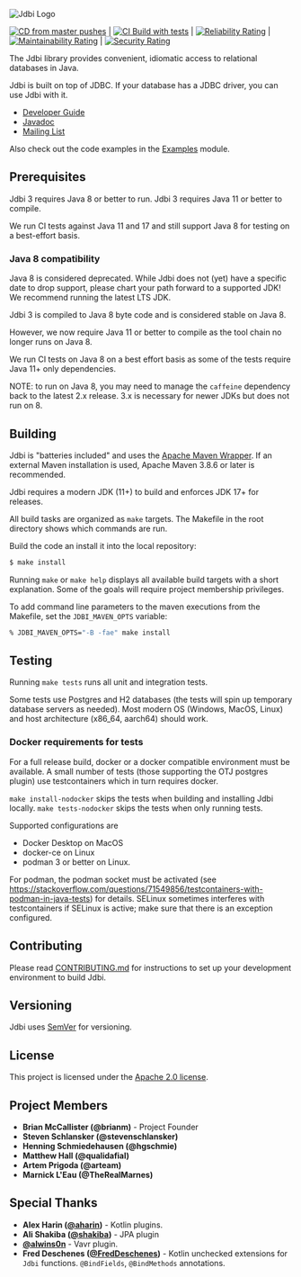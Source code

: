 ![Jdbi Logo](docs/src/adoc/images/logo.svg)

[![CD from master pushes](https://github.com/jdbi/jdbi/actions/workflows/cd.yml/badge.svg)](https://github.com/jdbi/jdbi/actions/workflows/cd.yml) |
[![CI Build with tests](https://github.com/jdbi/jdbi/actions/workflows/ci.yml/badge.svg)](https://github.com/jdbi/jdbi/actions/workflows/ci.yml) | [![Reliability Rating](https://sonarcloud.io/api/project_badges/measure?project=jdbi_jdbi&metric=reliability_rating)](https://sonarcloud.io/summary/new_code?id=jdbi_jdbi) | [![Maintainability Rating](https://sonarcloud.io/api/project_badges/measure?project=jdbi_jdbi&metric=sqale_rating)](https://sonarcloud.io/summary/new_code?id=jdbi_jdbi) | [![Security Rating](https://sonarcloud.io/api/project_badges/measure?project=jdbi_jdbi&metric=security_rating)](https://sonarcloud.io/summary/new_code?id=jdbi_jdbi)

The Jdbi library provides convenient, idiomatic access to relational databases
in Java.

Jdbi is built on top of JDBC. If your database has a JDBC driver, you can use
Jdbi with it.

* [Developer Guide](https://jdbi.github.io/)
* [Javadoc](https://jdbi.org/apidocs/)
* [Mailing List](http://groups.google.com/group/jdbi)

Also check out the code examples in the [Examples](https://github.com/jdbi/jdbi/tree/master/examples) module.

## Prerequisites

Jdbi 3 requires Java 8 or better to run. Jdbi 3 requires Java 11 or better to compile.

We run CI tests against Java 11 and 17 and still support Java 8 for testing on a best-effort basis.

### Java 8 compatibility

Java 8 is considered deprecated. While Jdbi does not (yet) have a specific date to drop support,
please chart your path forward to a supported JDK! We recommend running the latest LTS JDK.

Jdbi 3 is compiled to Java 8 byte code and is considered stable on Java 8.

However, we now require Java 11 or better to compile as the tool chain no longer runs on Java 8.

We run CI tests on Java 8 on a best effort basis as some of the tests require Java 11+ only dependencies.

NOTE: to run on Java 8, you may need to manage the `caffeine` dependency back to the
latest 2.x release. 3.x is necessary for newer JDKs but does not run on 8.

## Building

Jdbi is "batteries included" and uses the [Apache Maven Wrapper](https://maven.apache.org/wrapper/). If an external Maven installation is used, Apache Maven 3.8.6 or later is recommended.

Jdbi requires a modern JDK (11+) to build and enforces JDK 17+ for releases.

All build tasks are organized as `make` targets. The Makefile in the root directory shows which commands are run.

Build the code an install it into the local repository:

```bash
$ make install
```

Running `make` or `make help` displays all available build targets with a short explanation. Some of the goals will require project membership privileges.

To add command line parameters to the maven executions from the Makefile, set the `JDBI_MAVEN_OPTS` variable:

``` bash
% JDBI_MAVEN_OPTS="-B -fae" make install
```

## Testing

Running `make tests` runs all unit and integration tests.

Some tests use Postgres and H2 databases (the tests will spin up temporary database servers as needed). Most modern OS (Windows, MacOS, Linux) and host architecture (x86_64, aarch64) should work.

### Docker requirements for tests

For a full release build, docker or a docker compatible environment
must be available. A small number of tests (those supporting the OTJ
postgres plugin) use testcontainers which in turn requires docker.

`make install-nodocker` skips the tests when building and installing Jdbi locally. `make tests-nodocker` skips the tests when only running tests.

Supported configurations are

* Docker Desktop on MacOS
* docker-ce on Linux
* podman 3 or better on Linux.

For podman, the podman socket must be activated (see
https://stackoverflow.com/questions/71549856/testcontainers-with-podman-in-java-tests)
for details. SELinux sometimes interferes with testcontainers if
SELinux is active; make sure that there is an exception configured.

## Contributing

Please read
[CONTRIBUTING.md](https://github.com/jdbi/jdbi/blob/master/CONTRIBUTING.md)
for instructions to set up your development environment to build Jdbi.

## Versioning

Jdbi uses [SemVer](http://semver.org/) for versioning.

## License

This project is licensed under the
[Apache 2.0 license](https://www.apache.org/licenses/LICENSE-2.0.html).

## Project Members

* **Brian McCallister (@brianm)** - Project Founder
* **Steven Schlansker (@stevenschlansker)**
* **Henning Schmiedehausen (@hgschmie)**
* **Matthew Hall (@qualidafial)**
* **Artem Prigoda (@arteam)**
* **Marnick L'Eau (@TheRealMarnes)**

## Special Thanks

* **Alex Harin ([@aharin](https://github.com/aharin))** - Kotlin plugins.
* **Ali Shakiba ([@shakiba](https://github.com/shakiba))** - JPA plugin
* **[@alwins0n](https://github.com/alwins0n)** - Vavr plugin.
* **Fred Deschenes ([@FredDeschenes](https://github.com/FredDeschenes))** -
  Kotlin unchecked extensions for `Jdbi` functions. `@BindFields`,
  `@BindMethods` annotations.
